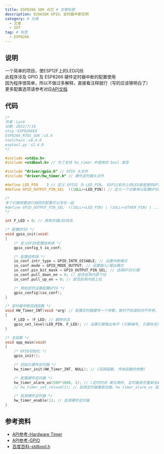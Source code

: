 ```yaml
---
title: ESP8266 SDK 点灯 # 文章标题
description: 8266SDK GPIO，定时器中断实例
category: # 分类
  - 文章
  - IOT
tag: # 标签
  - ESP8266
---
```

## 说明
一个简单的项目，使ESP12F上的LED闪烁  
此程序涉及 GPIO 及 ESP8266 硬件定时器中断的配置使用  
因为程序很简单，所以不做过多解释，直接看注释就行（写的应该够明白了）  
更多配置选项请参考对应[API文档](#参考资料)

## 代码
```c
/*
作者：Lycm
日期：2022/7/16
chip：ESP8266EX
ESP8266_RTOS_SDK：v3.4
toolchain：v8.4.0
esptool.py：v2.4.0 
*/

#include <stdio.h>
#include <stdbool.h> // 为了支持 hw_timer 中使用的 bool 类型

#include "driver/gpio.h" // GPIO 头文件
#include "driver/hw_timer.h" // 硬件定时器头文件

#define LED_PIN    2 // 定义 GPIO2 为 LED_PIN。 ESP12系列上的LED就是接的GPIO2 
#define GPIO_OUTPUT_PIN_SEL  ((1ULL<<LED_PIN)) // 定义一个对象用以配置GPIO

/* 
多个引脚想要进行相同的配置可以写在一起
#define GPIO_OUTPUT_PIN_SEL  ((1ULL<<LED_PIN) | (1ULL<<OTHER_PIN) | ...)
*/

int F_LED = 0; // 用来存储LED状态

/* 配置GPIO */
void gpio_init(void)
{
    /* 定义GPIO配置结构体 */
    gpio_config_t io_conf;

    /* 配置结构体 */
    io_conf.intr_type = GPIO_INTR_DISABLE; // 设置中断模式
    io_conf.mode = GPIO_MODE_OUTPUT; // 设置输入/输出模式
    io_conf.pin_bit_mask = GPIO_OUTPUT_PIN_SEL; // 选择GPIO引脚
    io_conf.pull_down_en = 0; // 是否启用内部下拉
    io_conf.pull_up_en = 0; // 是否启用内部上拉

    /* 用给定的设置配置GPIO */
    gpio_config(&io_conf); 
}

/* 定时器中断回调函数 */
void HW_Timer_INT(void *arg) // 配置定时器要传一个参数，暂时不知道如何不传参。 void * 为通用指针
{
    F_LED = !F_LED; // 翻转状态
    gpio_set_level(LED_PIN, F_LED); // 设置引脚输出电平 (引脚编号, 引脚状态)
}

/* 主函数 */
void app_main(void)
{
    /* GPIO初始化 */
    gpio_init();

    /* 初始化硬件定时器 */
    hw_timer_init(HW_Timer_INT, NULL); // (回调函数, 传给函数的参数)

    /* 配置硬件定时器 */
    hw_timer_alarm_us(500*1000, 1); // (定时时间 单位微秒, 定时器是否重新加载)
    // hw_timer_set_reload(1); // 启用定时器重新加载，hw_timer_alarm_us 函数也可以配置

    /* 启用硬件定时器 */
    hw_timer_enable(1); // 启用硬件定时器
}
```

## 参考资料
- [API参考-Hardware Timer](https://docs.espressif.com/projects/esp8266-rtos-sdk/en/latest/api-reference/peripherals/hw_timer.html)
- [API参考-GPIO](https://docs.espressif.com/projects/esp8266-rtos-sdk/en/latest/api-reference/peripherals/gpio.html)
- [百度百科-stdbool.h](https://baike.baidu.com/item/stdbool.h/8438118)